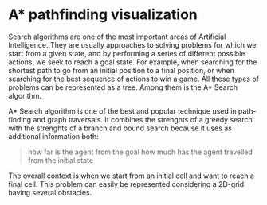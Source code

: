 # A* pathfinding visualization

Search algorithms are one of the most important areas of Artificial Intelligence. They are usually approaches to solving problems for which we start from a given state, and by performing a series of different possible actions, we seek to reach a goal state. For example, when searching for the shortest path to go from an initial position to a final position, or when searching for the best sequence of actions to win a game. All these types of problems can be represented as a tree. Among them is the A* Search algorithm.

A* Search algorithm is one of the best and popular technique used in path-finding and graph traversals.
It combines the strenghts of a greedy search with the strenghts of a branch and bound search because it uses as additional information both: 
> how far is the agent from the goal
> how much has the agent travelled from the initial state

The overall context is when we start from an initial cell and want to reach a final cell. This problem can easily be represented considering a 2D-grid having several obstacles.
